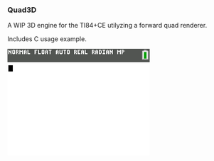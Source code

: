 ### Quad3D 

A WIP 3D engine for the TI84+CE utilyzing a forward quad renderer. 

Includes C usage example.

![](capture.png)
